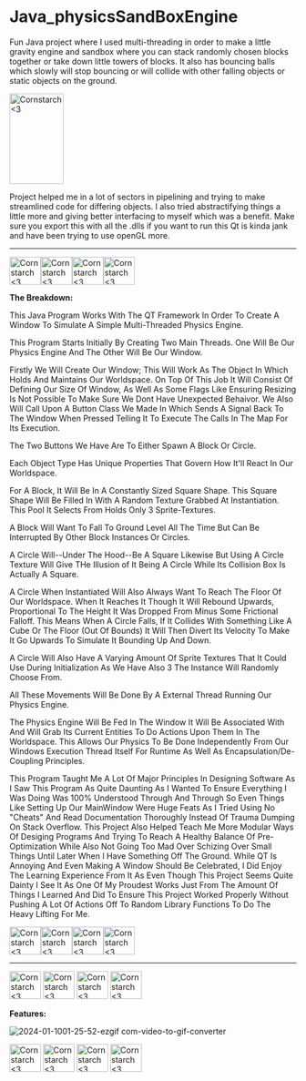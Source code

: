 # Java_physicsSandBoxEngine

Fun Java project where I used multi-threading in order to make a little gravity engine and sandbox where you can stack randomly chosen blocks together or take down little towers of blocks. It also has bouncing balls which slowly will stop bouncing or will collide with other falling objects or static objects on the ground. 

<img src="https://github.com/Kingerthanu/CPP_physicsEngine/assets/76754592/7cddc143-60bf-474e-909c-ca647f217e8e" alt="Cornstarch <3" width="95" height="159">

Project helped me in a lot of sectors in pipelining and trying to make streamlined code for differing objects. I also tried abstractifying things a little more and giving better interfacing to myself which was a benefit. Make sure you export this with all the .dlls if you want to run this Qt is kinda jank and have been trying to use openGL more.



----------------------------------------------

<img src="https://github.com/Kingerthanu/CPP_physicsSandBoxEngine/assets/76754592/b96e1c49-626c-415d-8543-11910143838d" alt="Cornstarch <3" width="55" height="49"><img src="https://github.com/Kingerthanu/CPP_physicsSandBoxEngine/assets/76754592/b96e1c49-626c-415d-8543-11910143838d" alt="Cornstarch <3" width="55" height="49"><img src="https://github.com/Kingerthanu/CPP_physicsSandBoxEngine/assets/76754592/b96e1c49-626c-415d-8543-11910143838d" alt="Cornstarch <3" width="55" height="49"><img src="https://github.com/Kingerthanu/CPP_physicsSandBoxEngine/assets/76754592/b96e1c49-626c-415d-8543-11910143838d" alt="Cornstarch <3" width="55" height="49">


**The Breakdown:**

  This Java Program Works With The QT Framework In Order To Create A Window To Simulate A Simple Multi-Threaded Physics Engine.

  This Program Starts Initially By Creating Two Main Threads. One Will Be Our Physics Engine And The Other Will Be Our Window. 

  Firstly We Will Create Our Window; This Will Work As The Object In Which Holds And Maintains Our Worldspace. On Top  Of This Job It Will Consist Of Defining Our Size Of Window, As Well As Some Flags Like Ensuring Resizing Is Not Possible To Make Sure We Dont Have Unexpected Behaivor. We Also Will Call Upon A Button Class We Made In Which Sends A Signal Back To The Window When Pressed Telling It To Execute The Calls In The Map For Its Execution.

  The Two Buttons We Have Are To Either Spawn A Block Or Circle. 

  Each Object Type Has Unique Properties That Govern How It'll React In Our Worldspace.

  For A Block, It Will Be In A Constantly Sized Square Shape. This Square Shape Will Be Filled In With A Random Texture Grabbed At Instantiation. This Pool It Selects From Holds Only 3 Sprite-Textures.

  A Block Will Want To Fall To Ground Level All The Time But Can Be Interrupted By Other Block Instances Or Circles.

  A Circle Will--Under The Hood--Be A Square Likewise But Using A Circle Texture Will Give THe Illusion of It Being A Circle While Its Collision Box Is Actually A Square.

  A Circle When Instantiated Will Also Always Want To Reach The Floor Of Our Worldspace. When It Reaches It Though It Will Rebound Upwards, Proportional To The Height It Was Dropped From Minus Some Frictional Falloff. This Means When A Circle Falls, If It Collides With Something Like A Cube Or The Floor (Out Of Bounds) It Will Then Divert Its Velocity To Make It Go Upwards To Simulate It Bounding Up And Down.

  A Circle Will Also Have A Varying Amount Of Sprite Textures That It Could Use During Initialization As We Have Also 3 The Instance Will Randomly Choose From.

  All These Movements Will Be Done By A External Thread Running Our Physics Engine.

  The Physics Engine Will Be Fed In The Window It Will Be Associated With And Will Grab Its Current Entities To Do Actions Upon Them In The Worldspace. This Allows Our Physics To Be Done Independently From Our Windows Execution Thread Itself For Runtime As Well As Encapsulation/De-Coupling Principles. 

  This Program Taught Me A Lot Of Major Principles In Designing Software As I Saw This Program As Quite Daunting As I Wanted To Ensure Everything I Was Doing Was 100% Understood Through And Through So Even Things Like Setting Up Our MainWindow Were Huge Feats As I Tried Using No "Cheats" And Read Documentation Thoroughly Instead Of Trauma Dumping On Stack Overflow. This Project Also Helped Teach Me More Modular Ways Of Desiging Programs And Trying To Reach A Healthy Balance Of Pre-Optimization While Also Not Going Too Mad Over Schizing Over Small Things Until Later When I Have Something Off The Ground. While QT Is Annoying And Even Making A Window Should Be Celebrated, I Did Enjoy The Learning Experience From It As Even Though This Project Seems Quite Dainty I See It As One Of My Proudest Works Just From The Amount Of Things I Learned And Did To Ensure This Project Worked Properly Without Pushing A Lot Of Actions Off To Random Library Functions To Do The Heavy Lifting For Me.
  

<img src="https://github.com/Kingerthanu/CPP_physicsSandBoxEngine/assets/76754592/f19ff9a0-2f81-4fb9-a02d-0242fb998b0f" alt="Cornstarch <3" width="55" height="49"><img src="https://github.com/Kingerthanu/CPP_physicsSandBoxEngine/assets/76754592/f19ff9a0-2f81-4fb9-a02d-0242fb998b0f" alt="Cornstarch <3" width="55" height="49"><img src="https://github.com/Kingerthanu/CPP_physicsSandBoxEngine/assets/76754592/f19ff9a0-2f81-4fb9-a02d-0242fb998b0f" alt="Cornstarch <3" width="55" height="49"><img src="https://github.com/Kingerthanu/CPP_physicsSandBoxEngine/assets/76754592/f19ff9a0-2f81-4fb9-a02d-0242fb998b0f" alt="Cornstarch <3" width="55" height="49">


----------------------------------------------

<img src="https://github.com/Kingerthanu/CPP_physicsSandBoxEngine/assets/76754592/f4948d81-f91b-4b42-ac1a-cd4553ff385f" alt="Cornstarch <3" width="55" height="49"> <img src="https://github.com/Kingerthanu/CPP_physicsSandBoxEngine/assets/76754592/f4948d81-f91b-4b42-ac1a-cd4553ff385f" alt="Cornstarch <3" width="55" height="49"> <img src="https://github.com/Kingerthanu/CPP_physicsSandBoxEngine/assets/76754592/f4948d81-f91b-4b42-ac1a-cd4553ff385f" alt="Cornstarch <3" width="55" height="49"> <img src="https://github.com/Kingerthanu/CPP_physicsSandBoxEngine/assets/76754592/f4948d81-f91b-4b42-ac1a-cd4553ff385f" alt="Cornstarch <3" width="55" height="49">


**Features:**

![2024-01-1001-25-52-ezgif com-video-to-gif-converter](https://github.com/Kingerthanu/java_physicsEngine/assets/76754592/10dea34c-5ad5-412c-a9cf-c44448df58f6)


<img src="https://github.com/Kingerthanu/CPP_physicsSandBoxEngine/assets/76754592/1c477bd2-475c-434b-9488-4f929a171f53" alt="Cornstarch <3" width="55" height="49"> <img src="https://github.com/Kingerthanu/CPP_physicsSandBoxEngine/assets/76754592/1c477bd2-475c-434b-9488-4f929a171f53" alt="Cornstarch <3" width="55" height="49"> <img src="https://github.com/Kingerthanu/CPP_physicsSandBoxEngine/assets/76754592/1c477bd2-475c-434b-9488-4f929a171f53" alt="Cornstarch <3" width="55" height="49"> <img src="https://github.com/Kingerthanu/CPP_physicsSandBoxEngine/assets/76754592/1c477bd2-475c-434b-9488-4f929a171f53" alt="Cornstarch <3" width="55" height="49">

